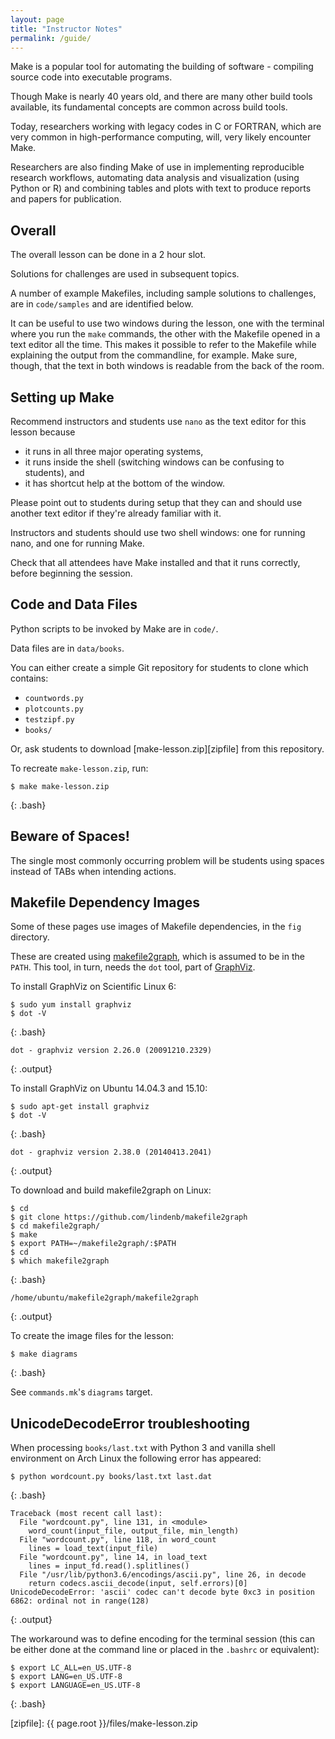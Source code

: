 ```yaml
---
layout: page
title: "Instructor Notes"
permalink: /guide/
---
```


Make is a popular tool for automating the building of software -
compiling source code into executable programs.

Though Make is nearly 40 years old, and there are many other build
tools available, its fundamental concepts are common across build
tools.

Today, researchers working with legacy codes in C or FORTRAN, which
are very common in high-performance computing, will, very likely
encounter Make.

Researchers are also finding Make of use in implementing reproducible
research workflows, automating data analysis and visualization (using
Python or R) and combining tables and plots with text to produce
reports and papers for publication.

## Overall

The overall lesson can be done in a 2 hour slot.

Solutions for challenges are used in subsequent topics.

A number of example Makefiles, including sample solutions to
challenges, are in `code/samples` and are identified below.

It can be useful to use two windows during the lesson, one with the terminal where you run the `make` commands, the other with the Makefile opened in a text editor all the time. This makes it possible to refer to the Makefile while explaining the output from the commandline, for example. Make sure, though, that the text in both windows is readable from the back of the room.

## Setting up Make

Recommend instructors and students use `nano` as the text editor for
this lesson because

* it runs in all three major operating systems,
* it runs inside the shell (switching windows can be confusing to
  students), and
* it has shortcut help at the bottom of the window.

Please point out to students during setup that they can and should use
another text editor if they're already familiar with it.

Instructors and students should use two shell windows: one for running
nano, and one for running Make.

Check that all attendees have Make installed and that it runs
correctly, before beginning the session.

## Code and Data Files

Python scripts to be invoked by Make are in `code/`.

Data files are in `data/books`.

You can either create a simple Git repository for students to clone
which contains:

* `countwords.py`
* `plotcounts.py`
* `testzipf.py`
* `books/`

Or, ask students to download
[make-lesson.zip][zipfile] from this repository.

To recreate `make-lesson.zip`, run:

~~~
$ make make-lesson.zip
~~~
{: .bash}

## Beware of Spaces!

The single most commonly occurring problem will be students using
spaces instead of TABs when intending actions.

## Makefile Dependency Images

Some of these pages use images of Makefile dependencies, in the `fig` directory.

These are created using [makefile2graph][makefile2graph],
which is assumed to be in the `PATH`.
This tool, in turn, needs the `dot` tool, part of [GraphViz][graphviz].

To install GraphViz on Scientific Linux 6:

~~~
$ sudo yum install graphviz
$ dot -V
~~~
{: .bash}
~~~
dot - graphviz version 2.26.0 (20091210.2329)
~~~
{: .output}

To install GraphViz on Ubuntu 14.04.3 and 15.10:

~~~
$ sudo apt-get install graphviz
$ dot -V
~~~
{: .bash}
~~~
dot - graphviz version 2.38.0 (20140413.2041)
~~~
{: .output}

To download and build makefile2graph on Linux:

~~~
$ cd
$ git clone https://github.com/lindenb/makefile2graph
$ cd makefile2graph/
$ make
$ export PATH=~/makefile2graph/:$PATH
$ cd
$ which makefile2graph
~~~
{: .bash}
~~~
/home/ubuntu/makefile2graph/makefile2graph
~~~
{: .output}

To create the image files for the lesson:

~~~
$ make diagrams
~~~
{: .bash}

See `commands.mk`'s `diagrams` target.

## UnicodeDecodeError troubleshooting

When processing `books/last.txt` with Python 3 and vanilla shell environment on Arch Linux
the following error has appeared:

~~~
$ python wordcount.py books/last.txt last.dat
~~~
{: .bash}
~~~
Traceback (most recent call last):
  File "wordcount.py", line 131, in <module>
    word_count(input_file, output_file, min_length)
  File "wordcount.py", line 118, in word_count
    lines = load_text(input_file)
  File "wordcount.py", line 14, in load_text
    lines = input_fd.read().splitlines()
  File "/usr/lib/python3.6/encodings/ascii.py", line 26, in decode
    return codecs.ascii_decode(input, self.errors)[0]
UnicodeDecodeError: 'ascii' codec can't decode byte 0xc3 in position 6862: ordinal not in range(128)
~~~
{: .output}

The workaround was to define encoding for the terminal session (this can be either done at the command line
or placed in the `.bashrc` or equivalent):

~~~
$ export LC_ALL=en_US.UTF-8
$ export LANG=en_US.UTF-8
$ export LANGUAGE=en_US.UTF-8
~~~
{: .bash}

[graphviz]: http://www.graphviz.org/
[lesson-example]: https://github.com/carpentries/lesson-example/
[makefile2graph]: https://github.com/lindenb/makefile2graph
[zipfile]: {{ page.root }}/files/make-lesson.zip
